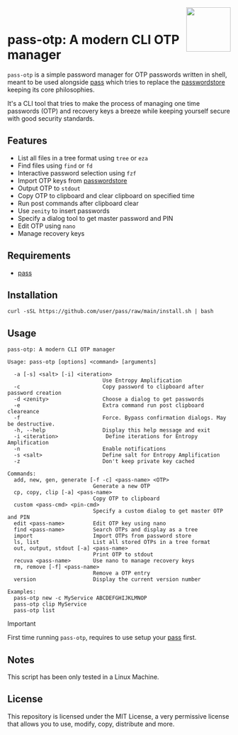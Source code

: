 <img src="https://git.disroot.org/janpstrunn/images/raw/branch/main/pass.png" align="right" height="100"/>
<br>

# pass-otp: A modern CLI OTP manager

`pass-otp` is a simple password manager for OTP passwords written in shell, meant to be used alongside [pass](https://github.com/janpstrunn/pass) which tries to replace the [passwordstore](https://www.passwordstore.org/) keeping its core philosophies.

It's a CLI tool that tries to make the process of managing one time passwords (OTP) and recovery keys a breeze while keeping yourself secure with good security standards.

## Features

- List all files in a tree format using `tree` or `eza`
- Find files using `find` or `fd`
- Interactive password selection using `fzf`
- Import OTP keys from [passwordstore](https://www.passwordstore.org/)
- Output OTP to `stdout`
- Copy OTP to clipboard and clear clipboard on specified time
- Run post commands after clipboard clear
- Use `zenity` to insert passwords
- Specify a dialog tool to get master password and PIN
- Edit OTP using `nano`
- Manage recovery keys

## Requirements

- [pass](https://github.com/janpstrunn/pass)

## Installation

```
curl -sSL https://github.com/user/pass/raw/main/install.sh | bash
```

## Usage

```
pass-otp: A modern CLI OTP manager

Usage: pass-otp [options] <command> [arguments]

  -a [-s] <salt> [-i] <iteration>
                              Use Entropy Amplification
  -c                          Copy password to clipboard after password creation
  -d <zenity>                 Choose a dialog to get passwords
  -e                          Extra command run post clipboard cleareance
  -f                          Force. Bypass confirmation dialogs. May be destructive.
  -h, --help                  Display this help message and exit
  -i <iteration>               Define iterations for Entropy Amplification
  -n                          Enable notifications
  -s <salt>                   Define salt for Entropy Amplification
  -z                          Don't keep private key cached

Commands:
  add, new, gen, generate [-f -c] <pass-name> <OTP>
                           Generate a new OTP
  cp, copy, clip [-a] <pass-name>
                           Copy OTP to clipboard
  custom <pass-cmd> <pin-cmd>
                           Specify a custom dialog to get master OTP and PIN
  edit <pass-name>         Edit OTP key using nano
  find <pass-name>         Search OTPs and display as a tree
  import                   Import OTPs from password store
  ls, list                 List all stored OTPs in a tree format
  out, output, stdout [-a] <pass-name>
                           Print OTP to stdout
  recuva <pass-name>       Use nano to manage recovery keys
  rm, remove [-f] <pass-name>
                           Remove a OTP entry
  version                  Display the current version number

Examples:
  pass-otp new -c MyService ABCDEFGHIJKLMNOP
  pass-otp clip MyService
  pass-otp list
```

> [!IMPORTANT]
> First time running `pass-otp`, requires to use setup your [pass](https://github.com/janpstrunn/pass) first.

## Notes

This script has been only tested in a Linux Machine.

## License

This repository is licensed under the MIT License, a very permissive license that allows you to use, modify, copy, distribute and more.
